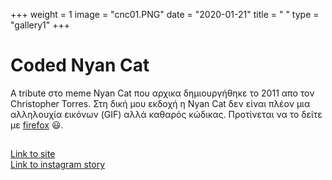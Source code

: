 +++
weight = 1
image = "cnc01.PNG"
date = "2020-01-21"
title = " "
type = "gallery1"
+++

# Coded Nyan Cat 

Α tribute στο meme Nyan Cat που αρχικα δημιουργήθηκε το 2011 απο τον Christopher Torres. Στη δική μου εκδοχή η Nyan Cat δεν είναι πλέον μια αλληλουχία εικόνων (GIF) αλλά καθαρός κώδικας. 
Προτίνεται να το δείτε με [firefox](https://www.mozilla.org/en-US/exp/firefox/new/) :smiley:. 
## 
[Link to site](https://fmoraitis.github.io/MyCodedNyanCat/)   
[Link to instagram story](https://www.instagram.com/p/CNmh75qFkkw/?utm_medium=copy_link) 


<!-- {{< gallery1 >}}  -->





